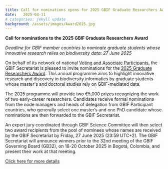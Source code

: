 ```yaml
---
title: Call for nominations opens for 2025 GBIF Graduate Researchers Award
date:   2025-04-11
# categories: jekyll update
background: /assets/images/Award2025.jpg
---
```


**Call for nominations to the 2025 GBIF Graduate Researchers Award** 

*Deadline for GBIF member countries to nominate graduate students whose innovative research relies on biodiversity data: 27 June 2025*

On behalf of its network of national [Voting and Associate Participants](https://www.gbif.org/the-gbif-network), the GBIF Secretariat is pleased to invite nominations for the [2025 Graduate Researchers Award](https://www.gbif.org/graduate-researchers-award). This annual programme aims to highlight innovative research and discovery in biodiversity informatics by graduate students whose master's and doctoral studies rely on GBIF-mediated data.

The 2025 programme will provide two €5,000 prizes recognizing the work of two early-career researchers. Candidates receive formal nominations from the node managers and heads of delegation from GBIF Participant countries, who generally select one master’s and one PhD candidate whose nominations are then forwarded to the GBIF Secretariat.

An expert jury coordinated through GBIF Science Committee will then select two award recipients from the pool of nominees whose names are received by the GBIF Secretariat by Friday, 27 June 2025 (23:59 UTC+2). The GBIF Secretariat will announce winners prior to the 32nd meeting of the GBIF Governing Board (GB32), on 18-20 October 2025 in Bogotá, Colombia, and present their work at that meeting.

[Click here for more details](https://www.gbif.org/news/4AAE2KOKBRJ0iS2DE2fT65/call-for-nominations-opens-for-2025-gbif-graduate-researchers-award)
